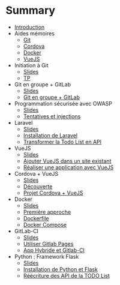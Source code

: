 # Summary

* [Introduction](README.md)
* Aides mémoires
  * [Git](cheatsheets/git/README.md)
  * [Cordova](cheatsheets/cordova/README.md)
  * [Docker](cheatsheets/docker/README.md)
  * [VueJS](cheatsheets/vuejs/README.md)
* Initiation à Git
  * [Slides](https://c4software.github.io/bts-sio/cours/sources/revealjs/index.html?source=git)
  * [TP](tp/git_initiation/README.md)
* Git en groupe + GitLab
  * [Slides](https://c4software.github.io/bts-sio/cours/sources/revealjs/index.html?source=gitlab)
  * [Git en groupe + GitLab](tp/gitlab/README.md)
* Programmation sécurisée avec OWASP
  * [Slides](https://c4software.github.io/bts-sio/cours/sources/revealjs/index.html?source=securite_applications)
  * [Tentatives et injections](tp/securite/README.md)
* Laravel
  * [Slides](https://c4software.github.io/bts-sio/cours/sources/revealjs/index.html?source=laravel)
  * [Installation de Laravel](tp/laravel/introduction.md)
  * [Transformer la Todo List en API](tp/laravel/creation_api.md)
* VueJS
  * [Slides](https://c4software.github.io/bts-sio/cours/sources/revealjs/index.html?source=vuejs)
  * [Ajouter VueJS dans un site existant](tp/vuejs/tp1.md)
  * [Réaliser une application avec VueJS](tp/vuejs/tp2.md)
* Cordova + VueJS
  * [Slides](https://rawgit.com/c4software/bts/master/cours/cordova/)
  * [Découverte](tp/cordova/decouverte.md)
  * [Projet Cordova + VueJS](tp/cordova/vuejs_cordova.md)
* Docker
  * [Slides](https://rawgit.com/c4software/bts/master/cours/docker/)
  * [Première approche](tp/docker/introduction.md)
  * [Dockerfile](tp/docker/dockerfile.md)
  * [Docker Compose](tp/docker/docker_compose.md)
* GitLab-CI
  * [Slides](https://c4software.github.io/bts-sio/cours/sources/revealjs/index.html?source=gitlabci)
  * [Utiliser Gitlab Pages](tp/ci/pages.md)
  * [App Hybride et Gitlab-CI](tp/ci/ci-hybride.md)
* Python : Framework Flask
  * [Slides](https://rawgit.com/c4software/bts/master/cours/python/)
  * [Installation de Python et Flask](./tp/python/flask.md)
  * [Réécriture des API de la TODO List](./tp/python/flask_todolist_api.md)
